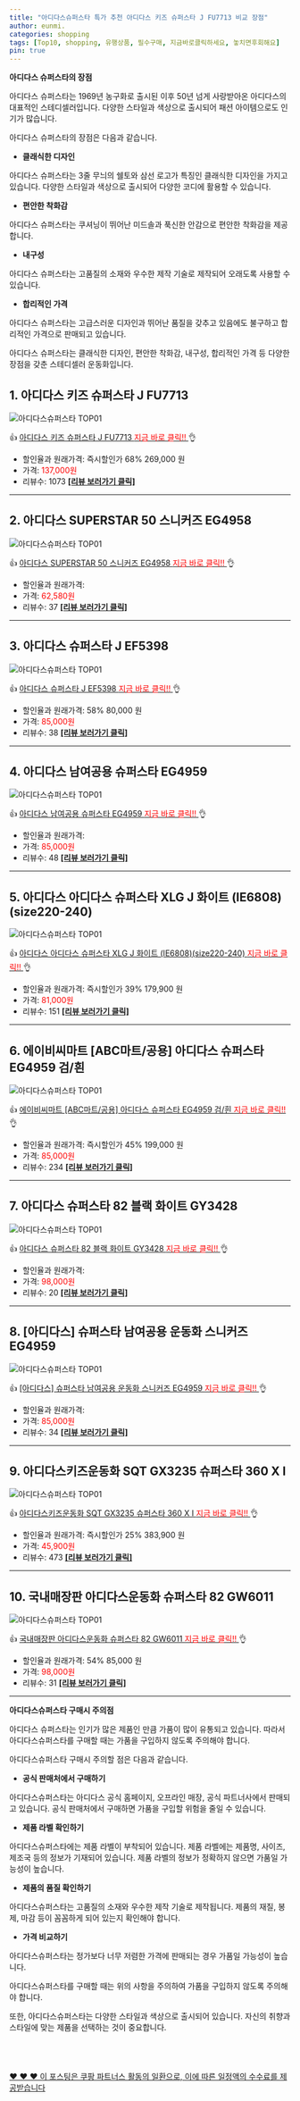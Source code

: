```yaml
---
title: "아디다스슈퍼스타 특가 추천 아디다스 키즈 슈퍼스타 J FU7713 비교 장점"
author: eunmi.
categories: shopping
tags: [Top10, shopping, 유행상품, 필수구매, 지금바로클릭하세요, 놓치면후회해요]
pin: true
---
```

**아디다스 슈퍼스타의 장점**

아디다스 슈퍼스타는 1969년 농구화로 출시된 이후 50년 넘게 사랑받아온 아디다스의 대표적인 스테디셀러입니다. 다양한 스타일과 색상으로 출시되어 패션 아이템으로도 인기가 많습니다.

아디다스 슈퍼스타의 장점은 다음과 같습니다.

* **클래식한 디자인**

아디다스 슈퍼스타는 3줄 무늬의 쉘토와 삼선 로고가 특징인 클래식한 디자인을 가지고 있습니다. 다양한 스타일과 색상으로 출시되어 다양한 코디에 활용할 수 있습니다.

* **편안한 착화감**

아디다스 슈퍼스타는 쿠셔닝이 뛰어난 미드솔과 푹신한 안감으로 편안한 착화감을 제공합니다.

* **내구성**

아디다스 슈퍼스타는 고품질의 소재와 우수한 제작 기술로 제작되어 오래도록 사용할 수 있습니다.

* **합리적인 가격**

아디다스 슈퍼스타는 고급스러운 디자인과 뛰어난 품질을 갖추고 있음에도 불구하고 합리적인 가격으로 판매되고 있습니다.

아디다스 슈퍼스타는 클래식한 디자인, 편안한 착화감, 내구성, 합리적인 가격 등 다양한 장점을 갖춘 스테디셀러 운동화입니다.

   

## 1. 아디다스 키즈 슈퍼스타 J FU7713

![아디다스슈퍼스타 TOP01](https://thumbnail8.coupangcdn.com/thumbnails/remote/230x230ex/image/vendor_inventory/3c76/0ddaf1e5065ca9a6618bca32b420aca711542fa8db7f89138ac367bd19b3.png)


👍 [아디다스 키즈 슈퍼스타 J FU7713 <font color=red> 지금 바로 클릭!! </font> ](https://link.coupang.com/re/AFFSDP?lptag=AF3617701&subid=GithubCoopas&pageKey=6877607175&traceid=V0-153&itemId=16472419873&vendorItemId=86882975117) 👌 


- 할인율과 원래가격: 즉시할인가 68%  269,000   원
- 가격: <span style='color:red'>137,000원</span>
- 리뷰수: 1073  [**[리뷰 보러가기 클릭]**](https://link.coupang.com/re/AFFSDP?lptag=AF3617701&subid=GithubCoopas&pageKey=6877607175&traceid=V0-153&itemId=16472419873&vendorItemId=86882975117)

---


   

## 2. 아디다스 SUPERSTAR 50 스니커즈 EG4958

![아디다스슈퍼스타 TOP01](https://thumbnail6.coupangcdn.com/thumbnails/remote/230x230ex/image/vendor_inventory/f797/8fe9fb850ac695e17d0b65065bd35ab1280d7f160f74d29f24689e0aa2d9.jpg)


👍 [아디다스 SUPERSTAR 50 스니커즈 EG4958 <font color=red> 지금 바로 클릭!! </font> ](https://link.coupang.com/re/AFFSDP?lptag=AF3617701&subid=GithubCoopas&pageKey=7306167996&traceid=V0-153&itemId=5949031433&vendorItemId=87480670902) 👌 


- 할인율과 원래가격: 
- 가격: <span style='color:red'>62,580원</span>
- 리뷰수: 37  [**[리뷰 보러가기 클릭]**](https://link.coupang.com/re/AFFSDP?lptag=AF3617701&subid=GithubCoopas&pageKey=7306167996&traceid=V0-153&itemId=5949031433&vendorItemId=87480670902)

---


   

## 3. 아디다스 슈퍼스타 J EF5398

![아디다스슈퍼스타 TOP01](https://thumbnail10.coupangcdn.com/thumbnails/remote/230x230ex/image/vendor_inventory/71f7/2551be0dea5d1958e805ad4e1638588a48d7563ae3c0eaa4e825ef0fdca0.jpg)


👍 [아디다스 슈퍼스타 J EF5398 <font color=red> 지금 바로 클릭!! </font> ](https://link.coupang.com/re/AFFSDP?lptag=AF3617701&subid=GithubCoopas&pageKey=6749122102&traceid=V0-153&itemId=15778681883&vendorItemId=87481059613) 👌 


- 할인율과 원래가격: 58%  80,000   원
- 가격: <span style='color:red'>85,000원</span>
- 리뷰수: 38  [**[리뷰 보러가기 클릭]**](https://link.coupang.com/re/AFFSDP?lptag=AF3617701&subid=GithubCoopas&pageKey=6749122102&traceid=V0-153&itemId=15778681883&vendorItemId=87481059613)

---


   

## 4. 아디다스 남여공용 슈퍼스타 EG4959

![아디다스슈퍼스타 TOP01](https://thumbnail6.coupangcdn.com/thumbnails/remote/230x230ex/image/vendor_inventory/db1d/7ef93bbb30ece7e13ad9bedae557b48c6a40e7f424f5cf9890d60cc3b897.jpg)


👍 [아디다스 남여공용 슈퍼스타 EG4959 <font color=red> 지금 바로 클릭!! </font> ](https://link.coupang.com/re/AFFSDP?lptag=AF3617701&subid=GithubCoopas&pageKey=343418016&traceid=V0-153&itemId=1091229459&vendorItemId=87480992563) 👌 


- 할인율과 원래가격: 
- 가격: <span style='color:red'>85,000원</span>
- 리뷰수: 48  [**[리뷰 보러가기 클릭]**](https://link.coupang.com/re/AFFSDP?lptag=AF3617701&subid=GithubCoopas&pageKey=343418016&traceid=V0-153&itemId=1091229459&vendorItemId=87480992563)

---


   

## 5. 아디다스 아디다스 슈퍼스타 XLG J 화이트 (IE6808)(size220-240)

![아디다스슈퍼스타 TOP01](https://thumbnail7.coupangcdn.com/thumbnails/remote/230x230ex/image/vendor_inventory/e8aa/5af2c6a92fec7495e2460d71be9155233e3c58697d6dbb7f5786fa5ca730.jpg)


👍 [아디다스 아디다스 슈퍼스타 XLG J 화이트 (IE6808)(size220-240) <font color=red> 지금 바로 클릭!! </font> ](https://link.coupang.com/re/AFFSDP?lptag=AF3617701&subid=GithubCoopas&pageKey=7476406214&traceid=V0-153&itemId=19519279256&vendorItemId=87162114235) 👌 


- 할인율과 원래가격: 즉시할인가 39%  179,900   원
- 가격: <span style='color:red'>81,000원</span>
- 리뷰수: 151  [**[리뷰 보러가기 클릭]**](https://link.coupang.com/re/AFFSDP?lptag=AF3617701&subid=GithubCoopas&pageKey=7476406214&traceid=V0-153&itemId=19519279256&vendorItemId=87162114235)

---


   

## 6. 에이비씨마트 [ABC마트/공용] 아디다스 슈퍼스타 EG4959 검/흰

![아디다스슈퍼스타 TOP01](https://thumbnail7.coupangcdn.com/thumbnails/remote/230x230ex/image/vendor_inventory/55c7/e2736c6051d5286e23cd84b30e9c69e21e917a3002f9c650e829648df23b.jpg)


👍 [에이비씨마트 [ABC마트/공용] 아디다스 슈퍼스타 EG4959 검/흰 <font color=red> 지금 바로 클릭!! </font> ](https://link.coupang.com/re/AFFSDP?lptag=AF3617701&subid=GithubCoopas&pageKey=7255721985&traceid=V0-153&itemId=18468041935&vendorItemId=87481081671) 👌 


- 할인율과 원래가격: 즉시할인가 45%  199,000   원
- 가격: <span style='color:red'>85,000원</span>
- 리뷰수: 234  [**[리뷰 보러가기 클릭]**](https://link.coupang.com/re/AFFSDP?lptag=AF3617701&subid=GithubCoopas&pageKey=7255721985&traceid=V0-153&itemId=18468041935&vendorItemId=87481081671)

---


   

## 7. 아디다스 슈퍼스타 82 블랙 화이트 GY3428

![아디다스슈퍼스타 TOP01](https://thumbnail8.coupangcdn.com/thumbnails/remote/230x230ex/image/vendor_inventory/3500/65bc38a910e9600654d343270db403763e0a34aac40bdda844dcca014878.jpeg)


👍 [아디다스 슈퍼스타 82 블랙 화이트 GY3428 <font color=red> 지금 바로 클릭!! </font> ](https://link.coupang.com/re/AFFSDP?lptag=AF3617701&subid=GithubCoopas&pageKey=7154589935&traceid=V0-153&itemId=17993962230&vendorItemId=87488446564) 👌 


- 할인율과 원래가격: 
- 가격: <span style='color:red'>98,000원</span>
- 리뷰수: 20  [**[리뷰 보러가기 클릭]**](https://link.coupang.com/re/AFFSDP?lptag=AF3617701&subid=GithubCoopas&pageKey=7154589935&traceid=V0-153&itemId=17993962230&vendorItemId=87488446564)

---


   

## 8. [아디다스] 슈퍼스타 남여공용 운동화 스니커즈 EG4959

![아디다스슈퍼스타 TOP01](https://thumbnail10.coupangcdn.com/thumbnails/remote/230x230ex/image/vendor_inventory/71f7/2551be0dea5d1958e805ad4e1638588a48d7563ae3c0eaa4e825ef0fdca0.jpg)


👍 [[아디다스] 슈퍼스타 남여공용 운동화 스니커즈 EG4959 <font color=red> 지금 바로 클릭!! </font> ](https://link.coupang.com/re/AFFSDP?lptag=AF3617701&subid=GithubCoopas&pageKey=7025930882&traceid=V0-153&itemId=17322085422&vendorItemId=87484634189) 👌 


- 할인율과 원래가격: 
- 가격: <span style='color:red'>85,000원</span>
- 리뷰수: 34  [**[리뷰 보러가기 클릭]**](https://link.coupang.com/re/AFFSDP?lptag=AF3617701&subid=GithubCoopas&pageKey=7025930882&traceid=V0-153&itemId=17322085422&vendorItemId=87484634189)

---


   

## 9. 아디다스키즈운동화 SQT GX3235 슈퍼스타 360 X I

![아디다스슈퍼스타 TOP01](https://thumbnail7.coupangcdn.com/thumbnails/remote/230x230ex/image/vendor_inventory/f066/00d07f3ffaa8707eea035c165702936245c05645b45268679d8c96cf08ca.jpg)


👍 [아디다스키즈운동화 SQT GX3235 슈퍼스타 360 X I <font color=red> 지금 바로 클릭!! </font> ](https://link.coupang.com/re/AFFSDP?lptag=AF3617701&subid=GithubCoopas&pageKey=7644796241&traceid=V0-153&itemId=20324605173&vendorItemId=87409947429) 👌 


- 할인율과 원래가격: 즉시할인가 25%  383,900   원
- 가격: <span style='color:red'>45,900원</span>
- 리뷰수: 473  [**[리뷰 보러가기 클릭]**](https://link.coupang.com/re/AFFSDP?lptag=AF3617701&subid=GithubCoopas&pageKey=7644796241&traceid=V0-153&itemId=20324605173&vendorItemId=87409947429)

---


   

## 10. 국내매장판 아디다스운동화 슈퍼스타 82 GW6011

![아디다스슈퍼스타 TOP01](https://thumbnail6.coupangcdn.com/thumbnails/remote/230x230ex/image/vendor_inventory/f24a/32c72bb95a618634baadd2d0affeddcc305d2179fdc35448991b1600bcc4.jpg)


👍 [국내매장판 아디다스운동화 슈퍼스타 82 GW6011 <font color=red> 지금 바로 클릭!! </font> ](https://link.coupang.com/re/AFFSDP?lptag=AF3617701&subid=GithubCoopas&pageKey=6881327641&traceid=V0-153&itemId=16491517250&vendorItemId=87488395253) 👌 


- 할인율과 원래가격: 54%  85,000   원
- 가격: <span style='color:red'>98,000원</span>
- 리뷰수: 31  [**[리뷰 보러가기 클릭]**](https://link.coupang.com/re/AFFSDP?lptag=AF3617701&subid=GithubCoopas&pageKey=6881327641&traceid=V0-153&itemId=16491517250&vendorItemId=87488395253)

---
**아디다스슈퍼스타 구매시 주의점**

아디다스 슈퍼스타는 인기가 많은 제품인 만큼 가품이 많이 유통되고 있습니다. 따라서 아디다스슈퍼스타를 구매할 때는 가품을 구입하지 않도록 주의해야 합니다.

아디다스슈퍼스타 구매시 주의할 점은 다음과 같습니다.

* **공식 판매처에서 구매하기**

아디다스슈퍼스타는 아디다스 공식 홈페이지, 오프라인 매장, 공식 파트너사에서 판매되고 있습니다. 공식 판매처에서 구매하면 가품을 구입할 위험을 줄일 수 있습니다.

* **제품 라벨 확인하기**

아디다스슈퍼스타에는 제품 라벨이 부착되어 있습니다. 제품 라벨에는 제품명, 사이즈, 제조국 등의 정보가 기재되어 있습니다. 제품 라벨의 정보가 정확하지 않으면 가품일 가능성이 높습니다.

* **제품의 품질 확인하기**

아디다스슈퍼스타는 고품질의 소재와 우수한 제작 기술로 제작됩니다. 제품의 재질, 봉제, 마감 등이 꼼꼼하게 되어 있는지 확인해야 합니다.

* **가격 비교하기**

아디다스슈퍼스타는 정가보다 너무 저렴한 가격에 판매되는 경우 가품일 가능성이 높습니다.

아디다스슈퍼스타를 구매할 때는 위의 사항을 주의하여 가품을 구입하지 않도록 주의해야 합니다.

또한, 아디다스슈퍼스타는 다양한 스타일과 색상으로 출시되어 있습니다. 자신의 취향과 스타일에 맞는 제품을 선택하는 것이 중요합니다.<br><br><br><br><br> [ ❤ ❤ ❤ 이 포스팅은 쿠팡 파트너스 활동의 일환으로, 이에 따른 일정액의 수수료를 제공받습니다](https://link.coupang.com/a/bcEFyh)